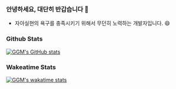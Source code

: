 ### 안녕하세요, 대단히 반갑습니다 👋

- 자아실현의 욕구를 충족시키기 위해서 무던히 노력하는 개발자입니다. 😄

<!-- - **저는 OS 지식을 중요하게 생각합니다.** Ubuntu에서 Arch Linux로 넘어가려고 고민중입니다.. ㅎ
- **컴퓨터처럼 생각하려고 노력합니다.** 문제 발생했을 때 해결하는데 도움이 되더라구요..!
- **AI, NLP에 관심이 많습니다!** 범용 인공지능이 개발될 때 관련 연구 분야의 선두주자가 되고 싶습니다! -->

### Github Stats

[![GGM's GitHub stats](https://github-readme-stats.vercel.app/api?username=ggm1207&show_icons=true&theme=radical)](https://github.com/anuraghazra/github-readme-stats)


<!--
**ggm1207/ggm1207** is a ✨ _special_ ✨ repository because its `README.md` (this file) appears on your GitHub profile.

Here are some ideas to get you started:

- 🔭 I’m currently working on ...
- 🌱 I’m currently learning ...
- 👯 I’m looking to collaborate on ...
- 🤔 I’m looking for help with ...
- 💬 Ask me about ...
- 📫 How to reach me: ...
- 😄 Pronouns: ...
- ⚡ Fun fact: ...
-->

### Wakeatime Stats

[![GGM's wakatime stats](https://github-readme-stats.vercel.app/api/wakatime?username=ggm1207)](https://github.com/anuraghazra/github-readme-stats)
